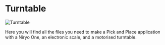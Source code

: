 # Turntable

![Turntable](https://raw.githubusercontent.com/NiryoRobotics/niryo_one_industrial_demonstrators/master/Turntable/turntable.png)

Here you will find all the files you need to make a Pick and Place application with a Niryo One, an electronic scale, and a motorised turntable.
